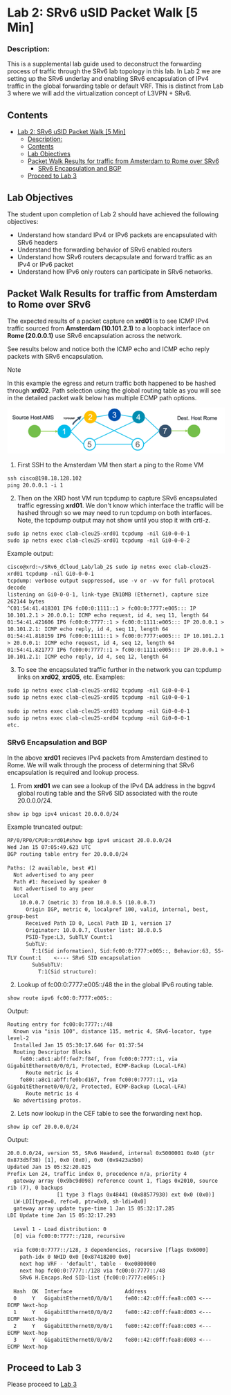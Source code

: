 

# Lab 2: SRv6 uSID Packet Walk [5 Min]

### Description: 
This is a supplemental lab guide used to deconstruct the forwarding process of traffic through the SRv6 lab topology in this lab. In Lab 2 we are setting up the SRv6 underlay and enabling SRv6 encapsulation of IPv4 traffic in the global forwarding table or default VRF. This is distinct from Lab 3 where we will add the virtualization concept of L3VPN + SRv6.

## Contents
- [Lab 2: SRv6 uSID Packet Walk \[5 Min\]](#lab-2-srv6-usid-packet-walk-5-min)
    - [Description:](#description)
  - [Contents](#contents)
  - [Lab Objectives](#lab-objectives)
  - [Packet Walk Results for traffic from Amsterdam to Rome over SRv6](#packet-walk-results-for-traffic-from-amsterdam-to-rome-over-srv6)
    - [SRv6 Encapsulation and BGP](#srv6-encapsulation-and-bgp)
  - [Proceed to Lab 3](#proceed-to-lab-3)
  

## Lab Objectives
The student upon completion of Lab 2 should have achieved the following objectives:

* Understand how standard IPv4 or IPv6 packets are encapsulated with SRv6 headers
* Understand the forwarding behavior of SRv6 enabled routers
* Understand how SRv6 routers decapsulate and forward traffic as an IPv4 or IPv6 packet
* Understand how IPv6 only routers can participate in SRv6 networks.

## Packet Walk Results for traffic from Amsterdam to Rome over SRv6

The expected results of a packet capture on **xrd01** is to see ICMP IPv4 traffic sourced from **Amsterdam (10.101.2.1)** to a loopback interface on **Rome (20.0.0.1)** use SRv6 encapsulation across the network.

See results below and notice both the ICMP echo and ICMP echo reply packets with SRv6 encapsulation. 
> [!NOTE]
>  In this example the egress and return traffic both happened to be hashed through **xrd02**.
>  Path selection using the global routing table as you will see in the detailed packet walk below
>  has multiple ECMP path options.

![Router 1 Topology](/topo_drawings/packet-walk-r1.png)

1. First SSH to the Amsterdam VM then start a ping to the Rome VM
```
ssh cisco@198.18.128.102
ping 20.0.0.1 -i 1
```

2. Then on the XRD host VM run tcpdump to capture SRv6 encapsulated traffic egressing **xrd01**. We don't know which interface the traffic will be hashed through so we may need to run tcpdump on both interfaces. Note, the tcpdump output may not show until you stop it with crtl-z.
```
sudo ip netns exec clab-cleu25-xrd01 tcpdump -nil Gi0-0-0-1
sudo ip netns exec clab-cleu25-xrd01 tcpdump -nil Gi0-0-0-2
```

Example output:
```
cisco@xrd:~/SRv6_dCloud_Lab/lab_2$ sudo ip netns exec clab-cleu25-xrd01 tcpdump -nil Gi0-0-0-1
tcpdump: verbose output suppressed, use -v or -vv for full protocol decode
listening on Gi0-0-0-1, link-type EN10MB (Ethernet), capture size 262144 bytes
^C01:54:41.418301 IP6 fc00:0:1111::1 > fc00:0:7777:e005::: IP 10.101.2.1 > 20.0.0.1: ICMP echo request, id 4, seq 11, length 64
01:54:41.421606 IP6 fc00:0:7777::1 > fc00:0:1111:e005::: IP 20.0.0.1 > 10.101.2.1: ICMP echo reply, id 4, seq 11, length 64
01:54:41.818159 IP6 fc00:0:1111::1 > fc00:0:7777:e005::: IP 10.101.2.1 > 20.0.0.1: ICMP echo request, id 4, seq 12, length 64
01:54:41.821777 IP6 fc00:0:7777::1 > fc00:0:1111:e005::: IP 20.0.0.1 > 10.101.2.1: ICMP echo reply, id 4, seq 12, length 64
```
3. To see the encapsulated traffic further in the network you can tcpdump links on **xrd02**, **xrd05**, etc. Examples:
```
sudo ip netns exec clab-cleu25-xrd02 tcpdump -nil Gi0-0-0-1
sudo ip netns exec clab-cleu25-xrd05 tcpdump -nil Gi0-0-0-1

sudo ip netns exec clab-cleu25-xrd03 tcpdump -nil Gi0-0-0-1
sudo ip netns exec clab-cleu25-xrd04 tcpdump -nil Gi0-0-0-1
etc.
```

### SRv6 Encapsulation and BGP

In the above **xrd01** recieves IPv4 packets from Amsterdam destined to Rome. We will walk through the process of determining that SRv6 encapsulation is required and lookup process.

1. From **xrd01** we can see a lookup of the IPv4 DA address in the bgpv4 global routing table and the SRv6 SID associated with the route 20.0.0.0/24.
  ```
  show ip bgp ipv4 unicast 20.0.0.0/24
  ```

  Example truncated output:
  ```
  RP/0/RP0/CPU0:xrd01#show bgp ipv4 unicast 20.0.0.0/24
  Wed Jan 15 07:05:49.623 UTC
  BGP routing table entry for 20.0.0.0/24

  Paths: (2 available, best #1)
    Not advertised to any peer
    Path #1: Received by speaker 0
    Not advertised to any peer
    Local
      10.0.0.7 (metric 3) from 10.0.0.5 (10.0.0.7)
        Origin IGP, metric 0, localpref 100, valid, internal, best, group-best
        Received Path ID 0, Local Path ID 1, version 17
        Originator: 10.0.0.7, Cluster list: 10.0.0.5
        PSID-Type:L3, SubTLV Count:1
        SubTLV:
          T:1(Sid information), Sid:fc00:0:7777:e005::, Behavior:63, SS-TLV Count:1    <---- SRv6 SID encapsulation
          SubSubTLV:
            T:1(Sid structure):
  ```

2. Lookup of fc00:0:7777:e005::/48 the in the global IPv6 routing table.
  ```
  show route ipv6 fc00:0:7777:e005::
  ```

  Output:
  ```
  Routing entry for fc00:0:7777::/48
    Known via "isis 100", distance 115, metric 4, SRv6-locator, type level-2
    Installed Jan 15 05:30:17.646 for 01:37:54
    Routing Descriptor Blocks
      fe80::a8c1:abff:fed7:f84f, from fc00:0:7777::1, via GigabitEthernet0/0/0/1, Protected, ECMP-Backup (Local-LFA)
        Route metric is 4
      fe80::a8c1:abff:fe0b:d167, from fc00:0:7777::1, via GigabitEthernet0/0/0/2, Protected, ECMP-Backup (Local-LFA)
        Route metric is 4
    No advertising protos.
  ```

2. Lets now lookup in the CEF table to see the forwarding next hop.
  ```
  show ip cef 20.0.0.0/24
  ```

  Output:
  ```
  20.0.0.0/24, version 55, SRv6 Headend, internal 0x5000001 0x40 (ptr 0x873d5f38) [1], 0x0 (0x0), 0x0 (0x9423a3b0)
  Updated Jan 15 05:32:20.825
  Prefix Len 24, traffic index 0, precedence n/a, priority 4
    gateway array (0x9bc9d098) reference count 1, flags 0x2010, source rib (7), 0 backups
                  [1 type 3 flags 0x48441 (0x88577930) ext 0x0 (0x0)]
    LW-LDI[type=0, refc=0, ptr=0x0, sh-ldi=0x0]
    gateway array update type-time 1 Jan 15 05:32:17.285
  LDI Update time Jan 15 05:32:17.293

    Level 1 - Load distribution: 0
    [0] via fc00:0:7777::/128, recursive

    via fc00:0:7777::/128, 3 dependencies, recursive [flags 0x6000]
      path-idx 0 NHID 0x0 [0x87418200 0x0]
      next hop VRF - 'default', table - 0xe0800000
      next hop fc00:0:7777::/128 via fc00:0:7777::/48
      SRv6 H.Encaps.Red SID-list {fc00:0:7777:e005::}

    Hash  OK  Interface                 Address
    0     Y   GigabitEthernet0/0/0/1    fe80::42:c0ff:fea8:c003 <--- ECMP Next-hop
    1     Y   GigabitEthernet0/0/0/2    fe80::42:c0ff:fea8:d003 <--- ECMP Next-hop
    2     Y   GigabitEthernet0/0/0/1    fe80::42:c0ff:fea8:c003 <--- ECMP Next-hop
    3     Y   GigabitEthernet0/0/0/2    fe80::42:c0ff:fea8:d003 <--- ECMP Next-hop
  ```

## Proceed to Lab 3
Please proceed to [Lab 3](https://github.com/jalapeno/SRv6_dCloud_Lab/tree/main/lab_3/lab_3-guide.md)
